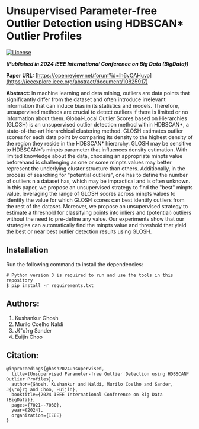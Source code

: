 # Unsupervised Parameter-free Outlier Detection using HDBSCAN* Outlier Profiles

[![License](https://img.shields.io/badge/License-Apache%202.0-blue.svg)](https://opensource.org/licenses/Apache-2.0)

***(Published in 2024 IEEE International Conference on Big Data (BigData))***

**Paper URL:** [https://openreview.net/forum?id=lh6vOAHuvo](https://ieeexplore.ieee.org/abstract/document/10825917)

**Abstract:** In machine learning and data mining, outliers are data points that significantly differ from the dataset and often introduce irrelevant information that can induce bias in its statistics and models. Therefore, unsupervised methods are crucial to detect outliers if there is limited or no information about them. Global-Local Outlier Scores based on Hierarchies (GLOSH) is an unsupervised outlier detection method within HDBSCAN*, a state-of-the-art hierarchical clustering method. GLOSH estimates outlier scores for each data point by comparing its density to the highest density of the region they reside in the HDBSCAN* hierarchy. GLOSH may be sensitive to HDBSCAN*’s minpts parameter that influences density estimation. With limited knowledge about the data, choosing an appropriate minpts value beforehand is challenging as one or some minpts values may better represent the underlying cluster structure than others. Additionally, in the process of searching for "potential outliers", one has to define the number of outliers n a dataset has, which may be impractical and is often unknown. In this paper, we propose an unsupervised strategy to find the "best" minpts value, leveraging the range of GLOSH scores across minpts values to identify the value for which GLOSH scores can best identify outliers from the rest of the dataset. Moreover, we propose an unsupervised strategy to estimate a threshold for classifying points into inliers and (potential) outliers without the need to pre-define any value. Our experiments show that our strategies can automatically find the minpts value and threshold that yield the best or near best outlier detection results using GLOSH.

## Installation
Run the following command to install the dependencies:
```
# Python version 3 is required to run and use the tools in this repository
$ pip install -r requirements.txt
```

## Authors: 
1. Kushankur Ghosh
2. Murilo Coelho Naldi
3. J{\"o}rg Sander
4. Euijin Choo

## Citation: 
```
@inproceedings{ghosh2024unsupervised,
  title={Unsupervised Parameter-free Outlier Detection using HDBSCAN* Outlier Profiles},
  author={Ghosh, Kushankur and Naldi, Murilo Coelho and Sander, J{\"o}rg and Choo, Euijin},
  booktitle={2024 IEEE International Conference on Big Data (BigData)},
  pages={7021--7030},
  year={2024},
  organization={IEEE}
}
```
